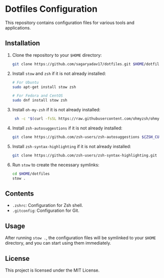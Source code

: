 # Dotfiles Configuration

This repository contains configuration files for various tools and applications.

## Installation

1. Clone the repository to your `$HOME` directory:

   ```sh
   git clone https://github.com/sagaryadav17/dotfiles.git $HOME/dotfiles
   ```

2. Install `stow` and `zsh` if it is not already installed:

   ```sh
   # For Ubuntu
   sudo apt-get install stow zsh

   # For Fedora and CentOS
   sudo dnf install stow zsh
   ```

3. Install `oh-my-zsh` if it is not already installed:

   ```sh
    sh -c "$(curl -fsSL https://raw.githubusercontent.com/ohmyzsh/ohmyzsh/master/tools/install.sh)"
   ```

4. Install `zsh-autosuggestions` if it is not already installed:

   ```sh
   git clone https://github.com/zsh-users/zsh-autosuggestions ${ZSH_CUSTOM:-~/.oh-my-zsh/custom}/plugins/zsh-autosuggestions
   ```

5. Install `zsh-syntax-highlighting` if it is not already installed:

   ```sh
   git clone https://github.com/zsh-users/zsh-syntax-highlighting.git ${ZSH_CUSTOM:-~/.oh-my-zsh/custom}/plugins/zsh-syntax-highlighting
   ```

6. Run `stow` to create the necessary symlinks:

   ```sh
   cd $HOME/dotfiles
   stow .
   ```

## Contents

- `.zshrc`: Configuration for Zsh shell.
- `.gitconfig`: Configuration for Git.

## Usage

After running `stow .`, the configuration files will be symlinked to your `$HOME` directory, and you can start using them immediately.

## License

This project is licensed under the MIT License.
